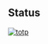 ## Status

[![totp](https://catalog.flipperzero.one/application/totp/widget)](https://catalog.flipperzero.one/application/totp/page)